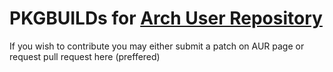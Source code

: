 # PKGBUILDs for [Arch User Repository](https://aur.archlinux.org)
If you wish to contribute you may either submit a patch on AUR page or request
pull request here (preffered)
